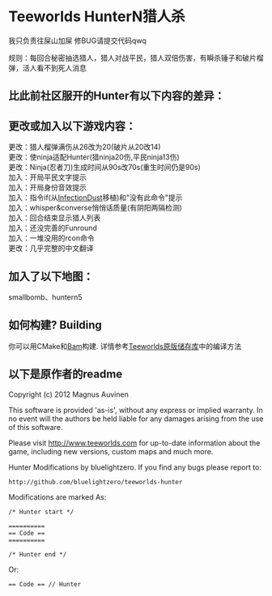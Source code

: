 Teeworlds HunterN猎人杀
=====================
我只负责往屎山加屎 修BUG请提交代码qwq<br />

规则：每回合秘密抽选猎人，猎人对战平民，猎人双倍伤害，有瞬杀锤子和破片榴弹，活人看不到死人消息

比此前社区服开的Hunter有以下内容的差异：
-----------------------
## 更改或加入以下游戏内容：
更改：猎人榴弹满伤从26改为20(破片从20改14)<br />
更改：使ninja适配Hunter(猎ninja20伤,平民ninja13伤)<br />
更改：Ninja(忍者刀)生成时间从90s改70s(重生时间仍是90s)<br />
加入：开局平民文字提示<br />
加入：开局身份音效提示<br />
加入：指令if(从[InfectionDust](https://github.com/InfectionDust/teeworlds-infclassR/)移植)和"没有此命令"提示<br />
加入：whisper&converse悄悄话质量(有阴阳两隔检测)<br />
加入：回合结束显示猎人列表<br />
加入：还没完善的Funround<br />
加入：一堆没用的rcon命令<br />
更改：几乎完整的中文翻译<br />

## 加入了以下地图：
smallbomb、huntern5

如何构建? Building
--------------
你可以用CMake和[Bam](https://github.com/matricks/bam)构建.
详情参考[Teeworlds原版储存库](https://github.com/teeworlds/teeworlds)中的编译方法

以下是原作者的readme
-------------

Copyright (c) 2012 Magnus Auvinen


This software is provided 'as-is', without any express or implied
warranty. In no event will the authors be held liable for any damages
arising from the use of this software.


Please visit http://www.teeworlds.com for up-to-date information about 
the game, including new versions, custom maps and much more.

Hunter Modifications by bluelightzero.
If you find any bugs please report to:

	http://github.com/bluelightzero/teeworlds-hunter
	
Modifications are marked As:

	/* Hunter start */

	==========
	== Code ==
	==========

	/* Hunter end */

Or:

	== Code == // Hunter
